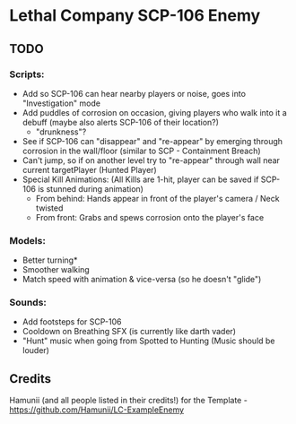 # Lethal Company SCP-106 Enemy

## TODO
### Scripts:
- Add so SCP-106 can hear nearby players or noise, goes into "Investigation" mode
- Add puddles of corrosion on occasion, giving players who walk into it a debuff (maybe also alerts SCP-106 of their location?)
    - "drunkness"?
- See if SCP-106 can "disappear" and "re-appear" by emerging through corrosion in the wall/floor (similar to SCP - Containment Breach)
- Can't jump, so if on another level try to "re-appear" through wall near current targetPlayer (Hunted Player)
- Special Kill Animations: (All Kills are 1-hit, player can be saved if SCP-106 is stunned during animation)
    - From behind: Hands appear in front of the player's camera / Neck twisted
    - From front: Grabs and spews corrosion onto the player's face

### Models:
- Better turning*
- Smoother walking
- Match speed with animation & vice-versa (so he doesn't "glide")

### Sounds:
- Add footsteps for SCP-106
- Cooldown on Breathing SFX (is currently like darth vader)
- "Hunt" music when going from Spotted to Hunting (Music should be louder)

## Credits

Hamunii (and all people listed in their credits!) for the Template - https://github.com/Hamunii/LC-ExampleEnemy

